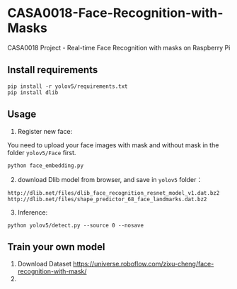 # CASA0018-Face-Recognition-with-Masks
CASA0018 Project - Real-time Face Recognition with masks on Raspberry Pi

## Install requirements

```
pip install -r yolov5/requirements.txt
pip install dlib
```

## Usage

1. Register new face:

You need to upload your face images with mask and without mask in the folder `yolov5/Face` first.

```
python face_embedding.py
```

2. download Dlib model from browser, and save in `yolov5` folder：

```
http://dlib.net/files/dlib_face_recognition_resnet_model_v1.dat.bz2
http://dlib.net/files/shape_predictor_68_face_landmarks.dat.bz2
```

3. Inference:

```
python yolov5/detect.py --source 0 --nosave
```

## Train your own model

1. Download Dataset https://universe.roboflow.com/zixu-cheng/face-recognition-with-mask/
2. 
